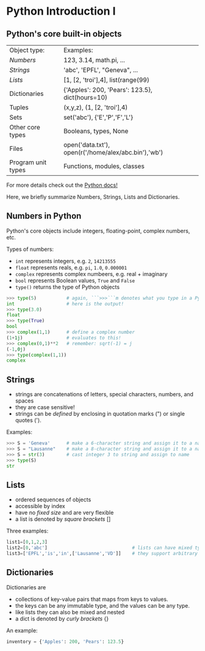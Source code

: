 # Python Introduction I

## Python's core built-in objects

|     |     |
| --- | --- |
| Object type: | Examples: |
| *Numbers* | 123, 3.14, math.pi, ... |
| *Strings* | 'abc', 'EPFL', "Geneva", ... |
| *Lists* | [1, [2, 'troi'],4], list(range(99) |
| Dictionaries | {'Apples': 200, 'Pears': 123.5}, dict(hours=10) |
| Tuples | (x,y,z), (1, [2, 'troi'],4) |
| Sets | set('abc'), {'E','P','F','L'} |
| Other core types | Booleans, types, None |
| Files | open('data.txt'), open(r('/home/alex/abc.bin'),'wb')
| Program unit types | Functions, modules, classes |

For more details check out the [Python docs!](https://docs.python.org/3/library/stdtypes.html#)

Here, we briefly summarize Numbers, Strings, Lists and Dictionaries.

## Numbers in Python

Python's core objects include integers, floating-point, complex numbers, etc.

Types of numbers:
- `int` represents integers, e.g. `2`, `14213555`
- `float` represents reals, e.g. `pi`, `1.0`, `0.000001`
- `complex` represents complex numbeers, e.g. real + imaginary
- `bool` represents Boolean values, `True` and `False`
- `type()` returns the type of Python objects

```python
>>> type(5)           # again, ```>>>```m denotes what you type in a Python shell
int                   # here is the output!
>>> type(3.0)
float
>>> type(True)
bool
>>> complex(1,1)      # define a complex number
(1+1j)                # evaluates to this!
>>> complex(0,1)**2	  # remember: sqrt(-1) = j
(-1,0j)
>>> type(complex(1,1))
complex
```

## Strings

- strings are concatenations of letters, special characters, numbers, and spaces
- they are case sensitive!
- strings can be *defined* by enclosing in quotation marks (") or single quotes (').

Examples:

```python
>>> S = 'Geneva'      # make a 6-character string and assign it to a name
>>> S = "Lausanne"    # make a 8-character string and assign it to a name
>>> S = str(3)        # cast integer 3 to string and assign to name
>>> type(S)
str
```

## Lists

- ordered sequences of objects
- accessible by index
- have no *fixed size* and are very flexible
- a list is denoted by *square brackets* []


Three examples:
```python
list1=[0,1,2,3]
list2=[0,'abc']                               # lists can have mixed types; here int + str
list3=['EPFL','is','in',['Lausanne','VD']]    # they support arbitrary nesting
```

## Dictionaries

Dictionaries are
- collections of key-value pairs that maps from keys to values.
- the keys can be any immutable type, and the values can be any type.
- like lists they can also be mixed and nested
- a dict is denoted by *curly brackets* {}

An example:

```python
inventory = {'Apples': 200, 'Pears': 123.5}
```
